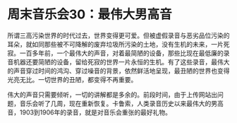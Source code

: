 周末音乐会30：最伟大男高音
====



所谓三高污染世界的时代过去，世界变得更可爱。但被虚假录音与恶劣品位污染的耳朵，就如同那些被不可降解的废弃垃圾所污染的土地，没有生机的未来，一片死寂。一百多年前，一个最伟大的声音，对着最简陋的设备，那些比现在最低廉的录音机器还要简陋的设备，留给死寂的世界一片永恒的生机。有了这些录音，最伟大的声音穿过时间的鸿沟、穿过噪音的背景，依然鲜活地呈现，最丑陋的世界也变得光亮无比。一切世界的丑陋，都变得不再重要。

伟大的声音只需要倾听，一切的讲解都是多余的。前段时间，由于上传网站出问题，音乐会听了几周，现在重新恢复。卡鲁索，人类录音历史以来最伟大的男高音，1903到1906年的录音，就是对音乐会重张的最好礼物。
